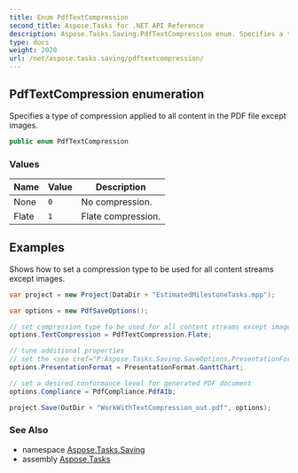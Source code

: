 ```yaml
---
title: Enum PdfTextCompression
second_title: Aspose.Tasks for .NET API Reference
description: Aspose.Tasks.Saving.PdfTextCompression enum. Specifies a type of compression applied to all content in the PDF file except images
type: docs
weight: 2020
url: /net/aspose.tasks.saving/pdftextcompression/
---
```

## PdfTextCompression enumeration

Specifies a type of compression applied to all content in the PDF file except images.

```csharp
public enum PdfTextCompression
```

### Values

| Name | Value | Description |
| --- | --- | --- |
| None | `0` | No compression. |
| Flate | `1` | Flate compression. |

## Examples

Shows how to set a compression type to be used for all content streams except images.

```csharp
var project = new Project(DataDir + "EstimatedMilestoneTasks.mpp");

var options = new PdfSaveOptions();

// set compression type to be used for all content streams except images
options.TextCompression = PdfTextCompression.Flate;

// tune additional properties
// set the <see cref="P:Aspose.Tasks.Saving.SaveOptions.PresentationFormat" /> in which the document will be saved.
options.PresentationFormat = PresentationFormat.GanttChart;

// set a desired conformance level for generated PDF document
options.Compliance = PdfCompliance.PdfA1b;

project.Save(OutDir + "WorkWithTextCompression_out.pdf", options);
```

### See Also

* namespace [Aspose.Tasks.Saving](../../aspose.tasks.saving/)
* assembly [Aspose.Tasks](../../)



